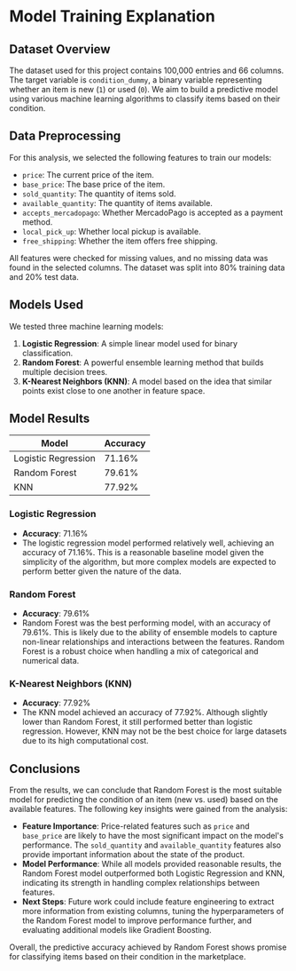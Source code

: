 # Model Training Explanation

## Dataset Overview
The dataset used for this project contains 100,000 entries and 66 columns. The target variable is `condition_dummy`, a binary variable representing whether an item is new (`1`) or used (`0`). We aim to build a predictive model using various machine learning algorithms to classify items based on their condition.

## Data Preprocessing
For this analysis, we selected the following features to train our models:
- `price`: The current price of the item.
- `base_price`: The base price of the item.
- `sold_quantity`: The quantity of items sold.
- `available_quantity`: The quantity of items available.
- `accepts_mercadopago`: Whether MercadoPago is accepted as a payment method.
- `local_pick_up`: Whether local pickup is available.
- `free_shipping`: Whether the item offers free shipping.

All features were checked for missing values, and no missing data was found in the selected columns. The dataset was split into 80% training data and 20% test data.

## Models Used
We tested three machine learning models:
1. **Logistic Regression**: A simple linear model used for binary classification.
2. **Random Forest**: A powerful ensemble learning method that builds multiple decision trees.
3. **K-Nearest Neighbors (KNN)**: A model based on the idea that similar points exist close to one another in feature space.

## Model Results

| Model               | Accuracy  |
|---------------------|-----------|
| Logistic Regression | 71.16%    |
| Random Forest       | 79.61%    |
| KNN                 | 77.92%    |

### Logistic Regression
- **Accuracy**: 71.16%
- The logistic regression model performed relatively well, achieving an accuracy of 71.16%. This is a reasonable baseline model given the simplicity of the algorithm, but more complex models are expected to perform better given the nature of the data.

### Random Forest
- **Accuracy**: 79.61%
- Random Forest was the best performing model, with an accuracy of 79.61%. This is likely due to the ability of ensemble models to capture non-linear relationships and interactions between the features. Random Forest is a robust choice when handling a mix of categorical and numerical data.

### K-Nearest Neighbors (KNN)
- **Accuracy**: 77.92%
- The KNN model achieved an accuracy of 77.92%. Although slightly lower than Random Forest, it still performed better than logistic regression. However, KNN may not be the best choice for large datasets due to its high computational cost.

## Conclusions

From the results, we can conclude that Random Forest is the most suitable model for predicting the condition of an item (new vs. used) based on the available features. The following key insights were gained from the analysis:
- **Feature Importance**: Price-related features such as `price` and `base_price` are likely to have the most significant impact on the model's performance. The `sold_quantity` and `available_quantity` features also provide important information about the state of the product.
- **Model Performance**: While all models provided reasonable results, the Random Forest model outperformed both Logistic Regression and KNN, indicating its strength in handling complex relationships between features.
- **Next Steps**: Future work could include feature engineering to extract more information from existing columns, tuning the hyperparameters of the Random Forest model to improve performance further, and evaluating additional models like Gradient Boosting.

Overall, the predictive accuracy achieved by Random Forest shows promise for classifying items based on their condition in the marketplace.

